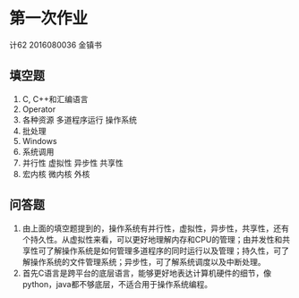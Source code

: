 # 第一次作业
计62 2016080036 金镇书
## 填空题
1. C, C++和汇编语言
2. Operator
3. 各种资源 多道程序运行 操作系统
4. 批处理
5. Windows
6. 系统调用
7. 并行性 虚拟性 异步性 共享性
8. 宏内核 微内核 外核

## 问答题
1. 由上面的填空题提到的，操作系统有并行性，虚拟性，异步性，共享性，还有个持久性。从虚拟性来看，可以更好地理解内存和CPU的管理；由并发性和共享性可了解操作系统是如何管理多道程序的同时运行以及管理；持久性，可了解操作系统的文件管理系统；异步性，可了解系统调度以及中断处理。
2. 首先C语言是跨平台的底层语言，能够更好地表达计算机硬件的细节，像python，java都不够底层，不适合用于操作系统编程。
